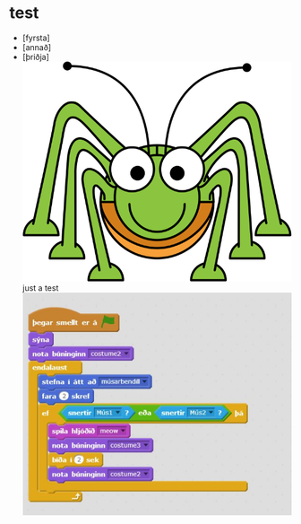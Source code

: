 # test
- [fyrsta]
- [annað]
- [þriðja]
![engispretta](engispretta.svg)
just a test
![scratch snerting](scratch-snerting.JPG)
